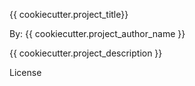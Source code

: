 {{ cookiecutter.project_title}}

By: {{ cookiecutter.project_author_name }}

{{ cookiecutter.project_description }}

License